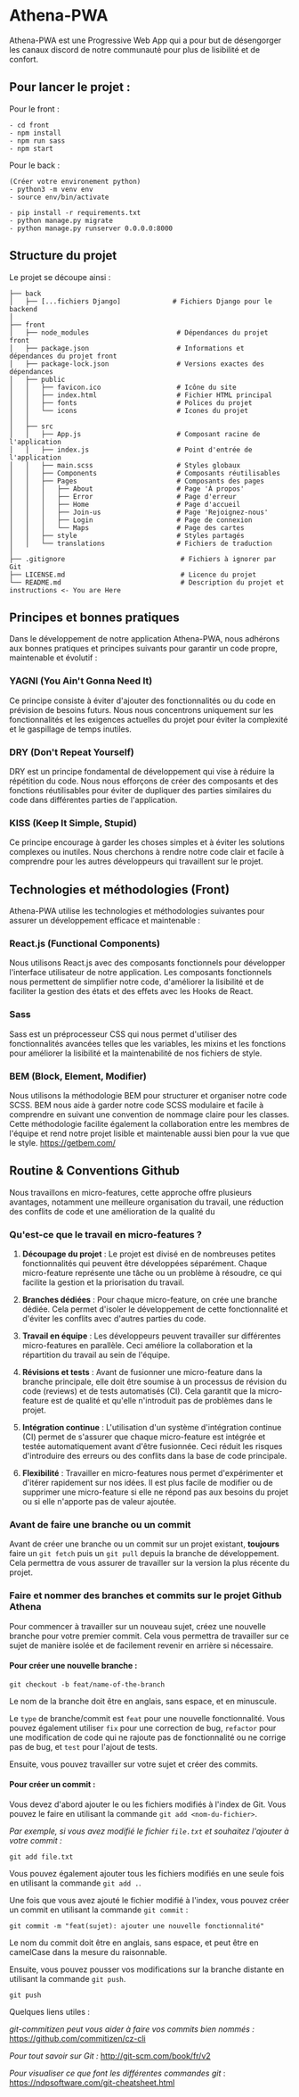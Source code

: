 # Athena-PWA

Athena-PWA est une Progressive Web App qui a pour but de désengorger les canaux discord de notre communauté pour plus de lisibilité et de confort.

## Pour lancer le projet :

Pour le front :
```
- cd front
- npm install
- npm run sass
- npm start
```

Pour le back :
```
(Créer votre environement python)
- python3 -m venv env
- source env/bin/activate

- pip install -r requirements.txt
- python manage.py migrate
- python manage.py runserver 0.0.0.0:8000
```


## Structure du projet

Le projet se découpe ainsi :

```
├── back
│   ├── [...fichiers Django]             # Fichiers Django pour le backend
│
├── front
│   ├── node_modules                      # Dépendances du projet front
│   ├── package.json                      # Informations et dépendances du projet front
│   ├── package-lock.json                 # Versions exactes des dépendances
│   ├── public
│   │   ├── favicon.ico                   # Icône du site
│   │   ├── index.html                    # Fichier HTML principal
│   │   ├── fonts                         # Polices du projet
│   │   └── icons                         # Icones du projet
│   │
│   ├── src
│   │   ├── App.js                        # Composant racine de l'application
│   │   ├── index.js                      # Point d'entrée de l'application
│   │   ├── main.scss                     # Styles globaux
│   │   ├── Components                    # Composants réutilisables
│   │   ├── Pages                         # Composants des pages
│   │   │   ├── About                     # Page 'À propos'
│   │   │   ├── Error                     # Page d'erreur
│   │   │   ├── Home                      # Page d'accueil
│   │   │   ├── Join-us                   # Page 'Rejoignez-nous'
│   │   │   ├── Login                     # Page de connexion
│   │   │   └── Maps                      # Page des cartes
│   │   ├── style                         # Styles partagés
│   │   └── translations                  # Fichiers de traduction
│
├── .gitignore                             # Fichiers à ignorer par Git
├── LICENSE.md                             # Licence du projet
└── README.md                              # Description du projet et instructions <- You are Here
```

## Principes et bonnes pratiques

Dans le développement de notre application Athena-PWA, nous adhérons aux bonnes pratiques et principes suivants pour garantir un code propre, maintenable et évolutif :


### YAGNI (You Ain't Gonna Need It)

Ce principe consiste à éviter d'ajouter des fonctionnalités ou du code en prévision de besoins futurs.
Nous nous concentrons uniquement sur les fonctionnalités et les exigences actuelles du projet pour éviter la complexité et le gaspillage de temps inutiles.


### DRY (Don't Repeat Yourself)

DRY est un principe fondamental de développement qui vise à réduire la répétition du code.
Nous nous efforçons de créer des composants et des fonctions réutilisables pour éviter de dupliquer des parties similaires du code dans différentes parties de l'application.


### KISS (Keep It Simple, Stupid)

Ce principe encourage à garder les choses simples et à éviter les solutions complexes ou inutiles.
Nous cherchons à rendre notre code clair et facile à comprendre pour les autres développeurs qui travaillent sur le projet.


## Technologies et méthodologies (Front)

Athena-PWA utilise les technologies et méthodologies suivantes pour assurer un développement efficace et maintenable :


### React.js (Functional Components)

Nous utilisons React.js avec des composants fonctionnels pour développer l'interface utilisateur de notre application.
Les composants fonctionnels nous permettent de simplifier notre code, d'améliorer la lisibilité et de faciliter la gestion des états et des effets avec les Hooks de React.


### Sass

Sass est un préprocesseur CSS qui nous permet d'utiliser des fonctionnalités avancées telles que les variables, les mixins et les fonctions pour améliorer la lisibilité et la maintenabilité de nos fichiers de style.


### BEM (Block, Element, Modifier)

Nous utilisons la méthodologie BEM pour structurer et organiser notre code SCSS. BEM nous aide à garder notre code SCSS modulaire et facile à comprendre en suivant une convention de nommage claire pour les classes.
Cette méthodologie facilite également la collaboration entre les membres de l'équipe et rend notre projet lisible et maintenable aussi bien pour la vue que le style.
https://getbem.com/

## Routine & Conventions Github 

Nous travaillons en micro-features, cette approche offre plusieurs avantages, notamment une meilleure organisation du travail, une réduction des conflits de code et une amélioration de la qualité du

### Qu'est-ce que le travail en micro-features ?

1. **Découpage du projet** : Le projet est divisé en de nombreuses petites fonctionnalités qui peuvent être développées séparément. Chaque micro-feature représente une tâche ou un problème à résoudre, ce qui facilite la gestion et la priorisation du travail.

2. **Branches dédiées** : Pour chaque micro-feature, on crée une branche dédiée. Cela permet d'isoler le développement de cette fonctionnalité et d'éviter les conflits avec d'autres parties du code.

3. **Travail en équipe** : Les développeurs peuvent travailler sur différentes micro-features en parallèle. Ceci améliore la collaboration et la répartition du travail au sein de l'équipe.

4. **Révisions et tests** : Avant de fusionner une micro-feature dans la branche principale, elle doit être soumise à un processus de révision du code (reviews) et de tests automatisés (CI). Cela garantit que la micro-feature est de qualité et qu'elle n'introduit pas de problèmes dans le projet.

5. **Intégration continue** : L'utilisation d'un système d'intégration continue (CI) permet de s'assurer que chaque micro-feature est intégrée et testée automatiquement avant d'être fusionnée. Ceci réduit les risques d'introduire des erreurs ou des conflits dans la base de code principale.

6. **Flexibilité** : Travailler en micro-features nous permet d'expérimenter et d'itérer rapidement sur nos idées. Il est plus facile de modifier ou de supprimer une micro-feature si elle ne répond pas aux besoins du projet ou si elle n'apporte pas de valeur ajoutée.


### Avant de faire une branche ou un commit

Avant de créer une branche ou un commit sur un projet existant, **toujours** faire un `git fetch` puis un `git pull` depuis la branche de développement. 
Cela permettra de vous assurer de travailler sur la version la plus récente du projet.


### Faire et nommer des branches et commits sur le projet Github Athena

Pour commencer à travailler sur un nouveau sujet, créez une nouvelle branche pour votre premier commit. 
Cela vous permettra de travailler sur ce sujet de manière isolée et de facilement revenir en arrière si nécessaire.


#### Pour créer une nouvelle branche :

```
git checkout -b feat/name-of-the-branch
```

Le nom de la branche doit être en anglais, sans espace, et en minuscule.

Le `type` de branche/commit est `feat` pour une nouvelle fonctionnalité. 
Vous pouvez également utiliser `fix` pour une correction de bug, `refactor` pour une modification de code qui ne rajoute pas de fonctionnalité ou ne corrige pas de bug, et `test` pour l'ajout de tests.

Ensuite, vous pouvez travailler sur votre sujet et créer des commits.


#### Pour créer un commit : 

Vous devez d'abord ajouter le ou les fichiers modifiés à l'index de Git. 
Vous pouvez le faire en utilisant la commande `git add <nom-du-fichier>`.

*Par exemple, si vous avez modifié le fichier `file.txt` et souhaitez l'ajouter à votre commit :*
```
git add file.txt
```

Vous pouvez également ajouter tous les fichiers modifiés en une seule fois en utilisant la commande `git add .`.


Une fois que vous avez ajouté le fichier modifié à l'index, vous pouvez créer un commit en utilisant la commande `git commit` :
```
git commit -m "feat(sujet): ajouter une nouvelle fonctionnalité"
```

Le nom du commit doit être en anglais, sans espace, et peut être en camelCase dans la mesure du raisonnable.


Ensuite, vous pouvez pousser vos modifications sur la branche distante en utilisant la commande `git push`.
```
git push
```

Quelques liens utiles :

*git-commitizen peut vous aider à faire vos commits bien nommés :* https://github.com/commitizen/cz-cli

*Pour tout savoir sur Git :* http://git-scm.com/book/fr/v2

*Pour visualiser ce que font les différentes commandes git* : https://ndpsoftware.com/git-cheatsheet.html
